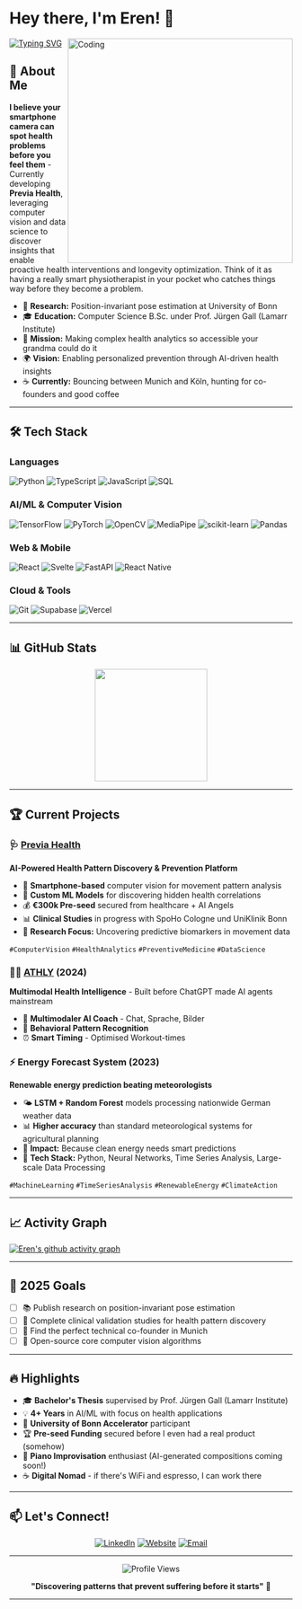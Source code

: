 # Hey there, I'm Eren! 👋

<img align="right" alt="Coding" width="400" src="https://media.giphy.com/media/13FrpeVH09Zrb2/giphy.gif">

[![Typing SVG](https://readme-typing-svg.herokuapp.com?font=Fira+Code&pause=1000&color=2196F3&width=435&lines=AI+Engineer+%26+Technical+Founder;Computer+Vision+Researcher;Building+the+Future+of+Healthcare;Discovering+Hidden+Health+Patterns)](https://git.io/typing-svg)

## 🚀 About Me

**I believe your smartphone camera can spot health problems before you feel them** - Currently developing **Previa Health**, leveraging computer vision and data science to discover insights that enable proactive health interventions and longevity optimization. Think of it as having a really smart physiotherapist in your pocket who catches things way before they become a problem.

- 🔬 **Research:** Position-invariant pose estimation at University of Bonn
- 🎓 **Education:** Computer Science B.Sc. under Prof. Jürgen Gall (Lamarr Institute) 
- 🎯 **Mission:** Making complex health analytics so accessible your grandma could do it
- 🌍 **Vision:** Enabling personalized prevention through AI-driven health insights
- ☕ **Currently:** Bouncing between Munich and Köln, hunting for co-founders and good coffee

---

## 🛠️ Tech Stack

### Languages
![Python](https://img.shields.io/badge/Python-3776AB?style=for-the-badge&logo=python&logoColor=white)
![TypeScript](https://img.shields.io/badge/TypeScript-007ACC?style=for-the-badge&logo=typescript&logoColor=white)
![JavaScript](https://img.shields.io/badge/JavaScript-F7DF1E?style=for-the-badge&logo=javascript&logoColor=black)
![SQL](https://img.shields.io/badge/SQL-336791?style=for-the-badge&logo=postgresql&logoColor=white)

### AI/ML & Computer Vision
![TensorFlow](https://img.shields.io/badge/TensorFlow-FF6F00?style=for-the-badge&logo=tensorflow&logoColor=white)
![PyTorch](https://img.shields.io/badge/PyTorch-EE4C2C?style=for-the-badge&logo=pytorch&logoColor=white)
![OpenCV](https://img.shields.io/badge/OpenCV-27338e?style=for-the-badge&logo=OpenCV&logoColor=white)
![MediaPipe](https://img.shields.io/badge/MediaPipe-0097A7?style=for-the-badge&logo=google&logoColor=white)
![scikit-learn](https://img.shields.io/badge/scikit--learn-F7931E?style=for-the-badge&logo=scikit-learn&logoColor=white)
![Pandas](https://img.shields.io/badge/pandas-150458?style=for-the-badge&logo=pandas&logoColor=white)

### Web & Mobile
![React](https://img.shields.io/badge/React-20232A?style=for-the-badge&logo=react&logoColor=61DAFB)
![Svelte](https://img.shields.io/badge/Svelte-FF3E00?style=for-the-badge&logo=svelte&logoColor=white)
![FastAPI](https://img.shields.io/badge/FastAPI-005571?style=for-the-badge&logo=fastapi)
![React Native](https://img.shields.io/badge/React_Native-20232A?style=for-the-badge&logo=react&logoColor=61DAFB)

### Cloud & Tools  
![Git](https://img.shields.io/badge/Git-F05032?style=for-the-badge&logo=git&logoColor=white)
![Supabase](https://img.shields.io/badge/Supabase-181818?style=for-the-badge&logo=supabase&logoColor=white)
![Vercel](https://img.shields.io/badge/Vercel-000000?style=for-the-badge&logo=vercel&logoColor=white)

---

## 📊 GitHub Stats

<div align="center">
  <img height="200em" src="https://github-readme-stats.vercel.app/api/top-langs/?username=s6endemi&layout=compact&langs_count=8&theme=tokyonight&card_width=450"/>
</div>

---

## 🏆 Current Projects

### 🩺 [Previa Health](https://previa.health) 
**AI-Powered Health Pattern Discovery & Prevention Platform**
- 📱 **Smartphone-based** computer vision for movement pattern analysis
- 🧠 **Custom ML Models** for discovering hidden health correlations  
- 💰 **€300k Pre-seed** secured from healthcare + AI Angels
- 📊 **Clinical Studies** in progress with SpoHo Cologne und UniKlinik Bonn
- 🔬 **Research Focus:** Uncovering predictive biomarkers in movement data

`#ComputerVision` `#HealthAnalytics` `#PreventiveMedicine` `#DataScience`

### 🏃‍♂️ [ATHLY](https://Athly.de) (2024)
**Multimodal Health Intelligence** - Built before ChatGPT made AI agents mainstream
- 🤖 **Multimodaler AI Coach** - Chat, Sprache, Bilder
- 🧠 **Behavioral Pattern Recognition**
- ⏰ **Smart Timing** - Optimised Workout-times

### ⚡ Energy Forecast System (2023)
**Renewable energy prediction beating meteorologists**
- 🌤️ **LSTM + Random Forest** models processing nationwide German weather data
- 📊 **Higher accuracy** than standard meteorological systems for agricultural planning
- 🌱 **Impact:** Because clean energy needs smart predictions
- 🔧 **Tech Stack:** Python, Neural Networks, Time Series Analysis, Large-scale Data Processing

`#MachineLearning` `#TimeSeriesAnalysis` `#RenewableEnergy` `#ClimateAction`

---

## 📈 Activity Graph
[![Eren's github activity graph](https://github-readme-activity-graph.vercel.app/graph?username=s6endemi&theme=tokyo-night)](https://github.com/ashutosh00710/github-readme-activity-graph)

---

## 🎯 2025 Goals

- [ ] 📚 Publish research on position-invariant pose estimation
- [ ] 🔬 Complete clinical validation studies for health pattern discovery
- [ ] 🤝 Find the perfect technical co-founder in Munich
- [ ] 📖 Open-source core computer vision algorithms

---

## 🔥 Highlights

- 🎓 **Bachelor's Thesis** supervised by Prof. Jürgen Gall (Lamarr Institute)
- 💡 **4+ Years** in AI/ML with focus on health applications
- 🚀 **University of Bonn Accelerator** participant  
- 🏆 **Pre-seed Funding** secured before I even had a real product (somehow)
- 🎹 **Piano Improvisation** enthusiast (AI-generated compositions coming soon!)
- ☕ **Digital Nomad** - if there's WiFi and espresso, I can work there

---

## 📫 Let's Connect!

<div align="center">

[![LinkedIn](https://img.shields.io/badge/LinkedIn-0077B5?style=for-the-badge&logo=linkedin&logoColor=white)](https://linkedin.com/in/eren-demir-4ba56a350)
[![Website](https://img.shields.io/badge/Website-FF7139?style=for-the-badge&logo=Firefox-Browser&logoColor=white)](https://erendemir.dev)
[![Email](https://img.shields.io/badge/Email-D14836?style=for-the-badge&logo=gmail&logoColor=white)](mailto:your-email@gmail.com)

</div>

---

<div align="center">
  <img src="https://komarev.com/ghpvc/?username=s6endemi&label=Profile%20Views&color=0e75b6&style=flat" alt="Profile Views" />
</div>

<div align="center">
  
**"Discovering patterns that prevent suffering before it starts"** 🌟

</div>

---
